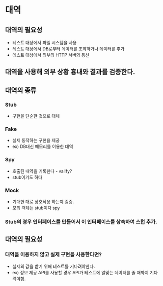 # 대역

## 대역의 필요성
- 테스트 대상에서 파일 시스템을 사용
- 테스트 대상에서 DB로부터 데이터를 조회하거나 데이터를 추가
- 테스트 대상에서 외부의 HTTP 서버와 통신

## 대역을 사용해 외부 상황 흉내와 결과를 검증한다.

## 대역의 종류
### Stub
- 구현을 단순한 것으로 대체
### Fake
- 실제 동작하는 구현을 제공
- ex) DB대신 메모리를 이용한 대역
### Spy
- 호출된 내역을 기록한다 - valify?
- stub이기도 하다
### Mock
- 기대한 대로 상호작용 하는지 검증.
- 모의 객체는 stub이자 spy

### Stub의 경우 인터페이스를 만들어서 이 인터페이스를 상속하여 스텁 추가.

## 대역의 필요성
### 대역을 이용하지 않고 실제 구현을 사용한다면?
- 실제의 값을 받기 위해 테스트를 기다려야한다.
- ex) 정보 제공 API를 사용할 경우 API가 테스트에 알맞는 데이터를 줄 때까지 기다려야함.